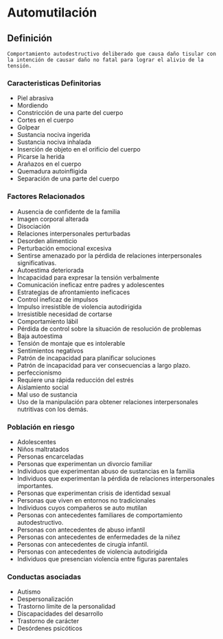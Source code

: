 # Automutilación
## Definición
	Comportamiento autodestructivo deliberado que causa daño tisular con la intención de causar daño no fatal para lograr el alivio de la tensión.

### Caracteristicas Definitorias
- Piel abrasiva   
- Mordiendo   
- Constricción de una parte del 
cuerpo   
- Cortes en el cuerpo   
- Golpear   
- Sustancia nociva ingerida   
- Sustancia nociva inhalada    
- Inserción de objeto en el 
orificio del cuerpo   
- Picarse la herida   
- Arañazos en el cuerpo   
- Quemadura autoinfligida   
- Separación de una parte del 
cuerpo  

### Factores Relacionados
- Ausencia de confidente de la 
familia   
- Imagen corporal alterada   
- Disociación   
- Relaciones interpersonales 
perturbadas   
- Desorden alimenticio   
- Perturbación emocional excesiva   
- Sentirse amenazado por la pérdida 
de relaciones interpersonales 
significativas.   
- Autoestima deteriorada   
- Incapacidad para expresar 
la tensión verbalmente   
- Comunicación ineficaz entre 
padres y adolescentes   
- Estrategias de afrontamiento 
ineficaces   
- Control ineficaz de impulsos   
- Impulso irresistible de violencia 
autodirigida   
- Irresistible necesidad de cortarse
- Comportamiento lábil   
- Pérdida de control sobre la 
situación de resolución de 
problemas   
- Baja autoestima   
- Tensión de montaje que 
es intolerable   
- Sentimientos negativos   
- Patrón de incapacidad 
para planificar 
soluciones   
- Patrón de incapacidad para ver 
consecuencias a largo plazo.   
- perfeccionismo   
- Requiere una rápida reducción del 
estrés   
- Aislamiento social   
- Mal uso de sustancia   
- Uso de la manipulación para 
obtener relaciones 
interpersonales nutritivas con los 
demás.

### Población en riesgo
- Adolescentes   
- Niños maltratados   
- Personas encarceladas  
- Personas que experimentan un 
divorcio familiar   
- Individuos que experimentan 
abuso de sustancias en la 
familia   
- Individuos que experimentan la 
pérdida de relaciones 
interpersonales importantes.   
- Personas que experimentan 
crisis de identidad sexual   
- Personas que viven en entornos 
no tradicionales   
- Individuos cuyos compañeros 
se auto mutilan   
- Personas con antecedentes 
familiares de comportamiento 
autodestructivo.   
- Personas con antecedentes de 
abuso infantil   
- Personas con antecedentes de 
enfermedades de la niñez   
- Personas con antecedentes de 
cirugía infantil.   
- Personas con antecedentes de 
violencia autodirigida   
- Individuos que presencian 
violencia entre figuras 
parentales

### Conductas asociadas
- Autismo 
- Despersonalización
- Trastorno límite de la
personalidad 
- Discapacidades del
desarrollo
- Trastorno de carácter 
- Desórdenes psicóticos

